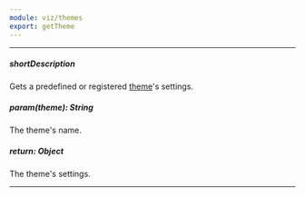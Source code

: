 ```yaml
---
module: viz/themes
export: getTheme
---
```

---
##### shortDescription
Gets a predefined or registered [theme](/api-reference/20%20Data%20Visualization%20Widgets/BaseWidget/1%20Configuration/theme.md '/Documentation/ApiReference/Data_Visualization_Widgets/dxChart/Configuration/#theme')'s settings.

##### param(theme): String
The theme's name.

##### return: Object
The theme's settings.

---
